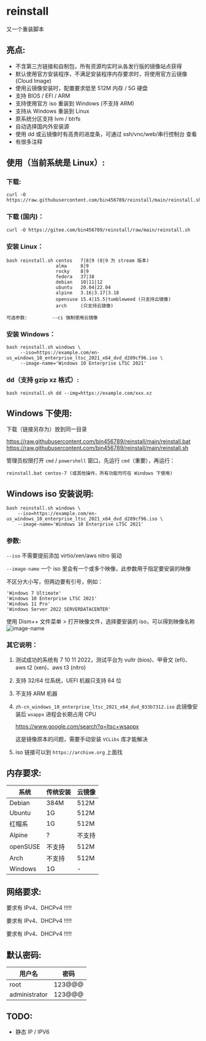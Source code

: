 # reinstall
又一个重装脚本

## 亮点:
- 不含第三方链接和自制包，所有资源均实时从各发行版的镜像站点获得
- 默认使用官方安装程序，不满足安装程序内存要求时，将使用官方云镜像 (Cloud Image)
- 使用云镜像安装时，配置要求低至 512M 内存 / 5G 硬盘
- 支持 BIOS / EFI / ARM
- 支持使用官方 iso 重装到 Windows (不支持 ARM)
- 支持从 Windows 重装到 Linux
- 原系统分区支持 lvm / btrfs
- 自动选择国内外安装源
- 使用 dd 或云镜像时有高贵的进度条，可通过 ssh/vnc/web/串行控制台 查看
- 有很多注释

## 使用（当前系统是 Linux）:

### 下载:
    curl -O https://raw.githubusercontent.com/bin456789/reinstall/main/reinstall.sh

### 下载 (国内)：
    curl -O https://gitee.com/bin456789/reinstall/raw/main/reinstall.sh

### 安装 Linux：
    bash reinstall.sh centos   7|8|9 (8|9 为 stream 版本)
                      alma     8|9
                      rocky    8|9
                      fedora   37|38
                      debian   10|11|12
                      ubuntu   20.04|22.04
                      alpine   3.16|3.17|3.18
                      opensuse 15.4|15.5|tumbleweed (只支持云镜像)
                      arch     (只支持云镜像)
                      
    可选参数:         --ci 强制使用云镜像

### 安装 Windows：
    bash reinstall.sh windows \
         --iso=https://example.com/en-us_windows_10_enterprise_ltsc_2021_x64_dvd_d289cf96.iso \
         --image-name='Windows 10 Enterprise LTSC 2021'

### dd（支持 gzip xz 格式）:
    bash reinstall.sh dd --img=https://example.com/xxx.xz

## Windows 下使用:
下载（链接另存为）放到同一目录

https://raw.githubusercontent.com/bin456789/reinstall/main/reinstall.bat
https://raw.githubusercontent.com/bin456789/reinstall/main/reinstall.sh

管理员权限打开 `cmd` / `powershell` 窗口，先运行 `cmd`（重要），再运行：

    reinstall.bat centos-7 (或其他操作，所有功能均可在 Windows 下使用)

## Windows iso 安装说明:
    bash reinstall.sh windows \
        --iso=https://example.com/en-us_windows_10_enterprise_ltsc_2021_x64_dvd_d289cf96.iso \
        --image-name='Windows 10 Enterprise LTSC 2021'
### 参数:
`--iso` 不需要提前添加 virtio/xen/aws nitro 驱动

`--image-name` 一个 iso 里会有一个或多个映像，此参数用于指定要安装的映像

不区分大小写，但两边要有引号，例如：

    'Windows 7 Ultimate'
    'Windows 10 Enterprise LTSC 2021'
    'Windows 11 Pro'
    'Windows Server 2022 SERVERDATACENTER'

使用 Dism++ 文件菜单 > 打开映像文件，选择要安装的 iso，可以得到映像名称
![image-name](https://github.com/bin456789/reinstall/assets/7548515/5aae0a9b-61e2-4f66-bb98-d470a6beaac2)

### 其它说明：
1. 测试成功的系统有 7 10 11 2022，测试平台为 vultr (bios)、甲骨文 (efi)、aws t2 (xen)、aws t3 (nitro)
2. 支持 32/64 位系统，UEFI 机器只支持 64 位
3. 不支持 ARM 机器
4. `zh-cn_windows_10_enterprise_ltsc_2021_x64_dvd_033b7312.iso`
   此镜像安装后 `wsappx` 进程会长期占用 CPU

   https://www.google.com/search?q=ltsc+wsappx

   这是镜像原本的问题，需要手动安装 `VCLibs` 库才能解决
6. iso 链接可以到 `https://archive.org` 上面找

## 内存要求:
| 系统 | 传统安装 | 云镜像 |
| ---- | ---- |  ---- |
| Debian | 384M | 512M |
| Ubuntu | 1G | 512M |
| 红帽系 | 1G | 512M |
| Alpine | ? | 不支持 |
| openSUSE | 不支持 | 512M |
| Arch | 不支持 | 512M |
| Windows | 1G | - |

## 网络要求:
要求有 IPv4、DHCPv4 !!!!!

要求有 IPv4、DHCPv4 !!!!!

要求有 IPv4、DHCPv4 !!!!!

## 默认密码:
| 用户名  | 密码 |
| ---- | ---- |
| root | 123@@@ |
| administrator | 123@@@ |

## TODO:
- 静态 IP / IPV6
